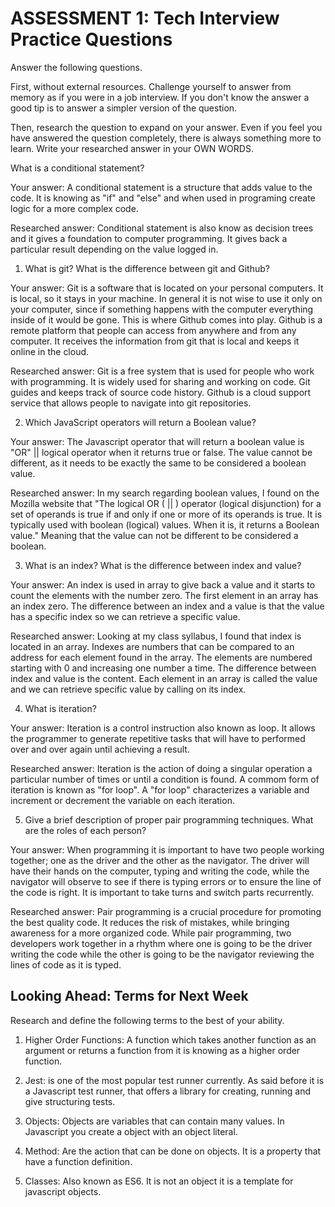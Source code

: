 # ASSESSMENT 1: Tech Interview Practice Questions
Answer the following questions.

First, without external resources. Challenge yourself to answer from memory as if you were in a job interview. If you don't know the answer a good tip is to answer a simpler version of the question.

Then, research the question to expand on your answer. Even if you feel you have answered the question completely, there is always something more to learn. Write your researched answer in your OWN WORDS.

 What is a conditional statement?

  Your answer: A conditional statement is a structure that adds value to the code. It is knowing as "if" and "else" and when used in programing create logic for a more complex code. 

  Researched answer: Conditional statement is also know as decision trees and it gives a foundation to computer programming. It gives back a particular result depending on the value logged in. 



1. What is git? What is the difference between git and Github?

  Your answer: Git is a software that is located on your personal computers. It is local, so it stays in your machine. In general it is not wise to use it only on your computer, since if something happens with the computer everything inside of it would be gone. This is where Github comes into play. Github is a remote platform that people can access from anywhere and from any computer. It receives the information from git that is local and keeps it  online in the cloud. 
 
  Researched answer: 
 Git is a free system that is used for people who work with programming. It is widely used for sharing and working on code. Git guides and keeps track of source code history. Github is a cloud support service that allows people to navigate into git repositories. 


2. Which JavaScript operators will return a Boolean value?

  Your answer: The Javascript operator that will return a boolean value is "OR" || logical operator when it returns true or false. The value cannot be different, as it needs to be exactly the same to be considered a boolean value.

  Researched answer: In my search regarding boolean values, I found on the Mozilla website that "The logical OR ( || ) operator (logical disjunction) for a set of operands is true if and only if one or more of its operands is true. It is typically used with boolean (logical) values. When it is, it returns a Boolean value." Meaning that the value can not be different to be considered a boolean.



3. What is an index? What is the difference between index and value?

  Your answer: An index is used in array to give back a value and it starts to count the elements with the number zero. The first element in an array has an index zero. The difference between an index and a value is that the value has a specific index so we can retrieve a specific value.


  Researched answer: Looking at my class syllabus, I found that index is located in an array. Indexes are numbers that can be compared to an address for each element found in the array. The elements are numbered starting with 0 and increasing one number a time. The difference between index and value is the content. Each element in an array is called the value and we can retrieve specific value by calling on its index. 



4. What is iteration?

  Your answer: Iteration is a control instruction also known as loop. It allows the programmer to generate repetitive tasks that will have to performed over and over again until achieving a result. 

  Researched answer: Iteration is the action of doing a singular operation a particular number of times or until a condition is found. A commom form of iteration is known as "for loop". A "for loop" characterizes a variable and increment or decrement the variable on each iteration. 



5. Give a brief description of proper pair programming techniques. What are the roles of each person?

  Your answer: When programming it is important to have two people working together; one as the driver and the other as the navigator. The driver will have their hands on the computer, typing and writing the code, while the navigator will observe to see if there is typing errors or to ensure the line of the code is right. It is important to take turns and switch parts recurrently. 

  Researched answer: Pair programming is a crucial procedure for promoting the best quality code. It reduces the risk of mistakes, while bringing awareness for a more organized code. While pair programming, two developers work together in a rhythm where one is going to be the driver writing the code while the other is going to be the navigator reviewing the lines of code as it is typed. 



## Looking Ahead: Terms for Next Week

Research and define the following terms to the best of your ability.

1. Higher Order Functions: A function which takes another function as an argument or returns a function from it is knowing as a higher order function. 

2. Jest: is one of the most popular test runner currently. As said before it is a Javascript test runner, that offers a library for creating, running and give structuring tests. 

3. Objects: Objects are variables that can contain many values. In Javascript you create a object with an object literal. 

4. Method:  Are the action that can be done on objects. It is a property that have a function definition. 

5. Classes: Also known as ES6. It is not an object it is a template for javascript objects.
